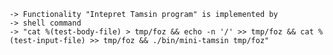 
    -> Functionality "Intepret Tamsin program" is implemented by
    -> shell command
    -> "cat %(test-body-file) > tmp/foz && echo -n '/' >> tmp/foz && cat %(test-input-file) >> tmp/foz && ./bin/mini-tamsin tmp/foz"

